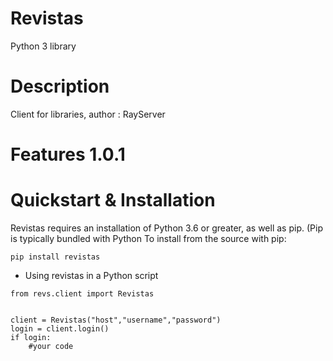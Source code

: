 # Revistas
Python 3 library
# Description
Client for libraries, author : RayServer
# Features 1.0.1
# Quickstart & Installation
Revistas requires an installation of Python 3.6 or greater, as well as pip. (Pip is typically bundled with Python 
To install from the source with pip:
```
pip install revistas
```
- Using revistas in a Python script
```
from revs.client import Revistas


client = Revistas("host","username","password")
login = client.login()
if login:
	#your code
```

